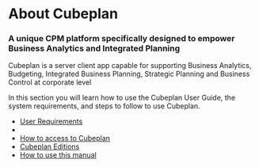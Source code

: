 # About Cubeplan
### A unique CPM platform specifically designed to empower Business Analytics and Integrated Planning
Cubeplan is a server client app capable for supporting Business Analytics, Budgeting, Integrated Business Planning, Strategic Planning and Business Control at corporate level

In this section you will learn how to use the Cubeplan User Guide, the system requirements, and steps to follow to use Cubeplan.
-   [User Requirements](User_Requirements)
- 
-   [How to access to Cubeplan](http://www.cubeplat.com:8081/wiki/knowledge-base/about-cubeplan/#How_to_access_Cubeplan)
-   [Cubeplan Editions](http://www.cubeplat.com:8081/wiki/knowledge-base/about-cubeplan/#Cubeplan_editing)
-   [How to use this manual](http://www.cubeplat.com:8081/wiki/knowledge-base/about-cubeplan/#How_to_use_the_Knowledge_Base)

<!--stackedit_data:
eyJoaXN0b3J5IjpbLTIzNDg1MzI2Miw1OTE2MDczMDcsLTE3OT
QyODc2MThdfQ==
-->